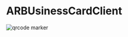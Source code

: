 # ARBUsinessCardClient
![qrcode marker](https://github.com/YasithSaminthaka/ARBUsinessCardClient/assets/17696219/659bf36b-5cc7-43da-a95a-5ba04cb30c24)
